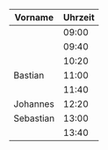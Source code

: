 | Vorname | Uhrzeit |
|---------|---------|
|         | 09:00   |
|         | 09:40   |
|         | 10:20   |
| Bastian        | 11:00   |
|         | 11:40   |
| Johannes        | 12:20   |
| Sebastian        | 13:00   |
|         | 13:40   |

